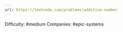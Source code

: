 ```yaml
---
url: https://leetcode.com/problems/additive-number
---
```


Difficulty: #medium
Companies: #epic-systems